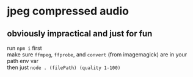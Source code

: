 # jpeg compressed audio
## obviously impractical and just for fun

run `npm i` first  
make sure `ffmpeg`, `ffprobe`, and `convert` (from imagemagick) are in your path env var  
then just `node . (filePath) (quality 1-100)`
